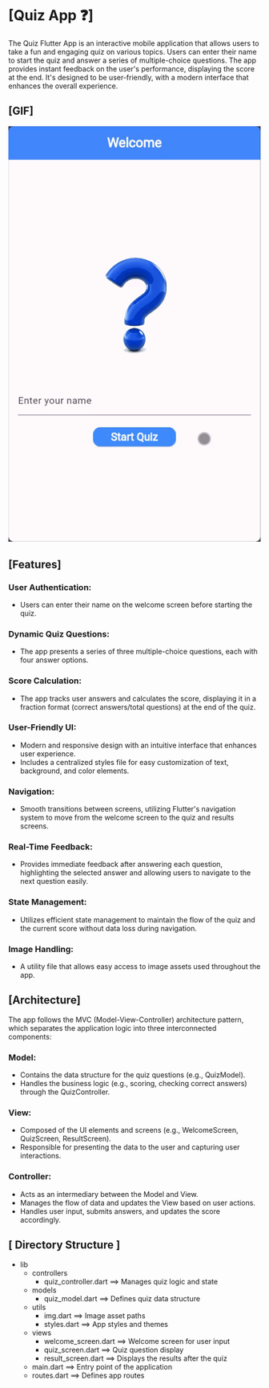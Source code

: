 # [Quiz App ❓]
The Quiz Flutter App is an interactive mobile application that allows users to take a fun and engaging quiz on various topics. Users can enter their name to start the quiz and answer a series of multiple-choice questions. The app provides instant feedback on the user's performance, displaying the score at the end. It's designed to be user-friendly, with a modern interface that enhances the overall experience.

## [GIF]
![Loading...](Gif/gif1.gif)

## [Features]
### User Authentication:
- Users can enter their name on the welcome screen before starting the quiz.
### Dynamic Quiz Questions:
- The app presents a series of three multiple-choice questions, each with four answer options.
### Score Calculation:
- The app tracks user answers and calculates the score, displaying it in a fraction format (correct answers/total questions) at the end of the quiz.
### User-Friendly UI:
- Modern and responsive design with an intuitive interface that enhances user experience.
- Includes a centralized styles file for easy customization of text, background, and color elements.
### Navigation:
- Smooth transitions between screens, utilizing Flutter's navigation system to move from the welcome screen to the quiz and results screens.
### Real-Time Feedback:
- Provides immediate feedback after answering each question, highlighting the selected answer and allowing users to navigate to the next question easily.
### State Management:
- Utilizes efficient state management to maintain the flow of the quiz and the current score without data loss during navigation.
### Image Handling:
- A utility file that allows easy access to image assets used throughout the app.

## [Architecture]
The app follows the MVC (Model-View-Controller) architecture pattern, which separates the application logic into three interconnected components:
### Model:
- Contains the data structure for the quiz questions (e.g., QuizModel).
- Handles the business logic (e.g., scoring, checking correct answers) through the QuizController.
### View:
- Composed of the UI elements and screens (e.g., WelcomeScreen, QuizScreen, ResultScreen).
- Responsible for presenting the data to the user and capturing user interactions.
### Controller:
- Acts as an intermediary between the Model and View.
- Manages the flow of data and updates the View based on user actions.
- Handles user input, submits answers, and updates the score accordingly.

## [ Directory Structure ]
- lib
   - controllers
      - quiz_controller.dart ==> Manages quiz logic and state
   - models
      - quiz_model.dart ==> Defines quiz data structure
   - utils
      - img.dart ==> Image asset paths
      - styles.dart ==> App styles and themes
   - views
      - welcome_screen.dart ==> Welcome screen for user input
      - quiz_screen.dart ==> Quiz question display
      - result_screen.dart ==> Displays the results after the quiz
   - main.dart ==> Entry point of the application
   - routes.dart ==> Defines app routes
